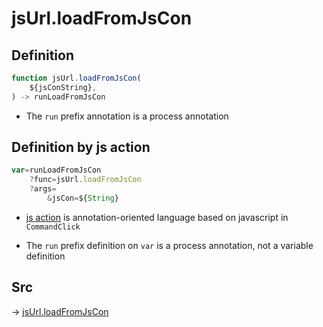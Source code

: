 # jsUrl.loadFromJsCon

## Definition

```js.js
function jsUrl.loadFromJsCon(
	${jsConString},
) -> runLoadFromJsCon
```

- The `run` prefix annotation is a process annotation
## Definition by js action

```js.js
var=runLoadFromJsCon
	?func=jsUrl.loadFromJsCon
	?args=
		&jsCon=${String}
```

- [js action](#) is annotation-oriented language based on javascript in `CommandClick`

- The `run` prefix definition on `var` is a process annotation, not a variable definition

## Src

-> [jsUrl.loadFromJsCon](https://github.com/puutaro/CommandClick/blob/master/app/src/main/java/com/puutaro/commandclick/fragment_lib/terminal_fragment/js_interface/JsUrl.kt#L160)


